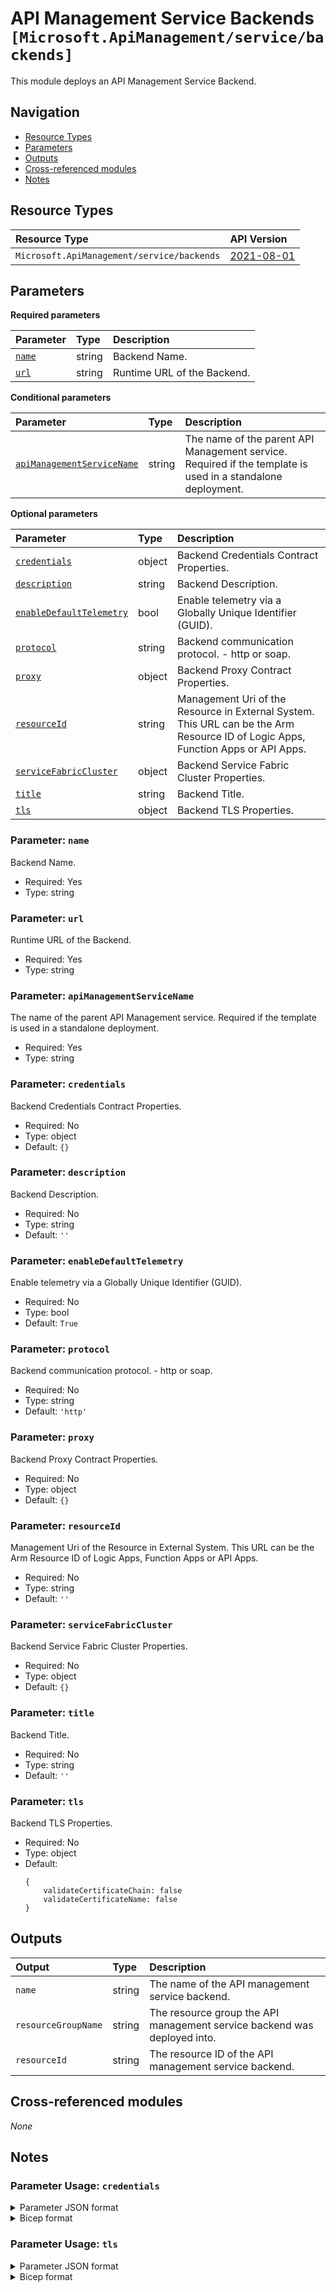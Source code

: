 # API Management Service Backends `[Microsoft.ApiManagement/service/backends]`

This module deploys an API Management Service Backend.

## Navigation

- [Resource Types](#Resource-Types)
- [Parameters](#Parameters)
- [Outputs](#Outputs)
- [Cross-referenced modules](#Cross-referenced-modules)
- [Notes](#Notes)

## Resource Types

| Resource Type | API Version |
| :-- | :-- |
| `Microsoft.ApiManagement/service/backends` | [2021-08-01](https://learn.microsoft.com/en-us/azure/templates/Microsoft.ApiManagement/2021-08-01/service/backends) |

## Parameters

**Required parameters**

| Parameter | Type | Description |
| :-- | :-- | :-- |
| [`name`](#parameter-name) | string | Backend Name. |
| [`url`](#parameter-url) | string | Runtime URL of the Backend. |

**Conditional parameters**

| Parameter | Type | Description |
| :-- | :-- | :-- |
| [`apiManagementServiceName`](#parameter-apimanagementservicename) | string | The name of the parent API Management service. Required if the template is used in a standalone deployment. |

**Optional parameters**

| Parameter | Type | Description |
| :-- | :-- | :-- |
| [`credentials`](#parameter-credentials) | object | Backend Credentials Contract Properties. |
| [`description`](#parameter-description) | string | Backend Description. |
| [`enableDefaultTelemetry`](#parameter-enabledefaulttelemetry) | bool | Enable telemetry via a Globally Unique Identifier (GUID). |
| [`protocol`](#parameter-protocol) | string | Backend communication protocol. - http or soap. |
| [`proxy`](#parameter-proxy) | object | Backend Proxy Contract Properties. |
| [`resourceId`](#parameter-resourceid) | string | Management Uri of the Resource in External System. This URL can be the Arm Resource ID of Logic Apps, Function Apps or API Apps. |
| [`serviceFabricCluster`](#parameter-servicefabriccluster) | object | Backend Service Fabric Cluster Properties. |
| [`title`](#parameter-title) | string | Backend Title. |
| [`tls`](#parameter-tls) | object | Backend TLS Properties. |

### Parameter: `name`

Backend Name.

- Required: Yes
- Type: string

### Parameter: `url`

Runtime URL of the Backend.

- Required: Yes
- Type: string

### Parameter: `apiManagementServiceName`

The name of the parent API Management service. Required if the template is used in a standalone deployment.

- Required: Yes
- Type: string

### Parameter: `credentials`

Backend Credentials Contract Properties.

- Required: No
- Type: object
- Default: `{}`

### Parameter: `description`

Backend Description.

- Required: No
- Type: string
- Default: `''`

### Parameter: `enableDefaultTelemetry`

Enable telemetry via a Globally Unique Identifier (GUID).

- Required: No
- Type: bool
- Default: `True`

### Parameter: `protocol`

Backend communication protocol. - http or soap.

- Required: No
- Type: string
- Default: `'http'`

### Parameter: `proxy`

Backend Proxy Contract Properties.

- Required: No
- Type: object
- Default: `{}`

### Parameter: `resourceId`

Management Uri of the Resource in External System. This URL can be the Arm Resource ID of Logic Apps, Function Apps or API Apps.

- Required: No
- Type: string
- Default: `''`

### Parameter: `serviceFabricCluster`

Backend Service Fabric Cluster Properties.

- Required: No
- Type: object
- Default: `{}`

### Parameter: `title`

Backend Title.

- Required: No
- Type: string
- Default: `''`

### Parameter: `tls`

Backend TLS Properties.

- Required: No
- Type: object
- Default:
  ```Bicep
  {
      validateCertificateChain: false
      validateCertificateName: false
  }
  ```


## Outputs

| Output | Type | Description |
| :-- | :-- | :-- |
| `name` | string | The name of the API management service backend. |
| `resourceGroupName` | string | The resource group the API management service backend was deployed into. |
| `resourceId` | string | The resource ID of the API management service backend. |

## Cross-referenced modules

_None_

## Notes

### Parameter Usage: `credentials`

<details>

<summary>Parameter JSON format</summary>

```json
"credentials": {
    "value":{
        "certificate": [
            "string"
        ],
        "query": {},
        "header": {},
        "authorization": {
            "scheme": "Authentication Scheme name.-string",
            "parameter": "Authentication Parameter value. - string"
        }
    }
}
```

</details>

<details>

<summary>Bicep format</summary>

```bicep
credentials: {
    certificate: [
        'string'
    ]
    query: {}
    header: {}
    authorization: {
        scheme: 'Authentication Scheme name.-string'
        parameter: 'Authentication Parameter value. - string'
    }
}
```

</details>
<p>

### Parameter Usage: `tls`

<details>

<summary>Parameter JSON format</summary>

```json
"tls": {
    "value":{
        "validateCertificateChain": "Flag indicating whether SSL certificate chain validation should be done when using self-signed certificates for this backend host. - boolean",
        "validateCertificateName": "Flag indicating whether SSL certificate name validation should be done when using self-signed certificates for this backend host. - boolean"
    }
}
```

</details>

<details>

<summary>Bicep format</summary>

```bicep
tls: {
    validateCertificateChain: 'Flag indicating whether SSL certificate chain validation should be done when using self-signed certificates for this backend host. - boolean'
    validateCertificateName: 'Flag indicating whether SSL certificate name validation should be done when using self-signed certificates for this backend host. - boolean'
}
```

</details>
<p>
